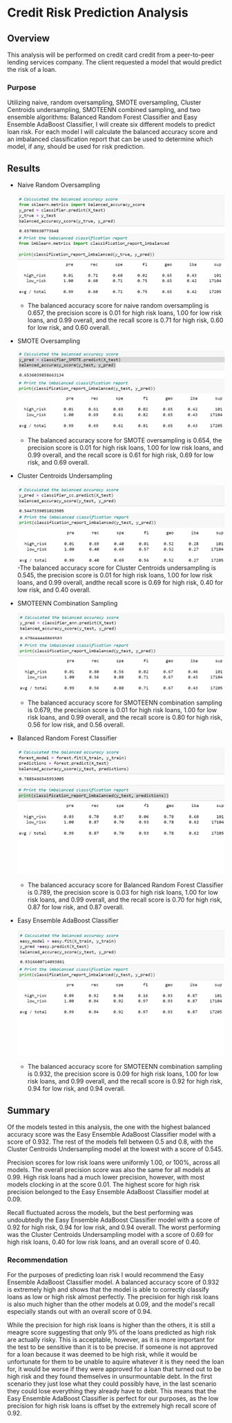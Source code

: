 # Credit Risk Prediction Analysis
## Overview
This analysis will be performed on credit card credit from a peer-to-peer lending services company. The client requested a model that would predict the risk of a loan.
### Purpose
Utilizing naive, random oversampling, SMOTE oversampling, Cluster Centroids undersampling, SMOTEENN combined sampling, and two ensemble algorithms: Balanced Random Forest Classifier and Easy Ensemble AdaBoost Classifier, I will create six different models to predict loan risk. For each model I will calculate the balanced accuracy score and an imbalanced classification report that can be used to determine which model, if any, should be used for risk prediction.
## Results
- Naive Random Oversampling

    ![Naive.png](https://github.com/Lavernus/Credit_Risk_Analysis/blob/main/Images/Naive.png)
    - The balanced accuracy score for naive random oversampling is 0.657, the precision score is 0.01 for high risk loans, 1.00 for low risk loans, and 0.99 overall, and the recall score is 0.71 for high risk, 0.60 for low risk, and 0.60 overall.
- SMOTE Oversampling

    ![SMOTE.png](https://github.com/Lavernus/Credit_Risk_Analysis/blob/main/Images/SMOTE.png)
    - The balanced accuracy score for SMOTE oversampling is 0.654, the precision score is 0.01 for high risk loans, 1.00 for low risk loans, and 0.99 overall, and the recall score is 0.61 for high risk, 0.69 for low risk, and 0.69 overall.
- Cluster Centroids Undersampling

    ![Under.png](https://github.com/Lavernus/Credit_Risk_Analysis/blob/main/Images/Under.png)
    -The balanced accuracy score for Cluster Centroids undersampling is 0.545, the precision score is 0.01 for high risk loans, 1.00 for low risk loans, and 0.99 overall, andthe recall score is 0.69 for high risk, 0.40 for low risk, and 0.40 overall.
- SMOTEENN Combination Sampling

    ![SMOTEENN.png](https://github.com/Lavernus/Credit_Risk_Analysis/blob/main/Images/SMOTEENN.png)
    - The balanced accuracy score for SMOTEENN combination sampling is 0.679, the precision score is 0.01 for high risk loans, 1.00 for low risk loans, and 0.99 overall, and the recall score is 0.80 for high risk, 0.56 for low risk, and 0.56 overall.
- Balanced Random Forest Classifier

    ![Forest.png](https://github.com/Lavernus/Credit_Risk_Analysis/blob/main/Images/Forest.png)
    - The balanced accuracy score for Balanced Random Forest Classifier is 0.789, the precision score is 0.03 for high risk loans, 1.00 for low risk loans, and 0.99 overall, and the recall score is 0.70 for high risk, 0.87 for low risk, and 0.87 overall.
- Easy Ensemble AdaBoost Classifier

    ![Easy.png](https://github.com/Lavernus/Credit_Risk_Analysis/blob/main/Images/Easy.png)
    - The balanced accuracy score for SMOTEENN combination sampling is 0.932, the precision score is 0.09 for high risk loans, 1.00 for low risk loans, and 0.99 overall, and the recall score is 0.92 for high risk, 0.94 for low risk, and 0.94 overall.
## Summary
Of the models tested in this analysis, the one with the highest balanced accuracy score was the Easy Ensemble AdaBoost Classifier model with a score of 0.932. The rest of the models fell between 0.5 and 0.8, with the Cluster Centroids Undersampling model at the lowest with a score of 0.545.

Precision scores for low risk loans were uniformly 1.00, or 100%, across all models. The overall precision score was also the same for all models at 0.99. High risk loans had a much lower precision, however, with most models clocking in at the score 0.01. The highest score for high risk precision belonged to the Easy Ensemble AdaBoost Classifier model at 0.09.

Recall fluctuated across the models, but the best performing was undoubtedly the Easy Ensemble AdaBoost Classifier model with a score of 0.92 for high risk, 0.94 for low risk, and 0.94 overall. The worst performing was the Cluster Centroids Undersampling model with a score of 0.69 for high risk loans, 0.40 for low risk loans, and an overall score of 0.40.

### Recommendation
For the purposes of predicting loan risk I would recommend the Easy Ensemble AdaBoost Classifier model. A balanced accuracy score of 0.932 is extremely high and shows that the model is able to correctly classify loans as low or high risk almost perfectly. The precision for high risk loans is also much higher than the other models at 0.09, and the model's recall especially stands out with an overall score of 0.94. 

While the precision for high risk loans is higher than the others, it is still a meagre score suggesting that only 9% of the loans predicted as high risk are actually risky. This is acceptable, however, as it is more important for the test to be sensitive than it is to be precise. If someone is not approved for a loan because it was deemed to be high risk, while it would be unfortunate for them to be unable to aquire whatever it is they need the loan for, it would be worse if they were approved for a loan that turned out to be high risk and they found themselves in unsurmountable debt. In the first scenario they just lose what they could possibly have, in the last scenario they could lose everything they already have to debt. This means that the Easy Ensemble AdaBoost Classifier is perfect for our purposes, as the low precision for high risk loans is offset by the extremely high recall score of 0.92. 